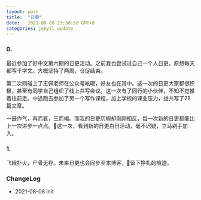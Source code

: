 ```yaml
---
layout: post
title:  "日更"
date:   2021-08-08 23:38:58 GMT+8
categories: jekyll update
---
```

### 0.
最近参加了好中文第六期的日更活动。之前我也尝试过自己一个人日更，原想每天都写千字文。大概坚持了两周，仓促结束。

第二次则碰上了王佩老师在公众号吆喝，好友也在其中。这一次的日更大家都很积极，甚至有同学自己组织了线上共写会议。这一次有了同行的小伙伴，不知不觉推着往前走。中途跑去参加了另一个写作课程，加上学校的课业压力，拢共写了28篇文章。

一鼓作气，再而衰，三而竭。而我的日更历程却刚刚相反，每一次新的日更都能比上一次进步一点点。这一次，看到新的日更白日活动，毫不迟疑，立马剁手加入。

### 1. 
飞蛾扑火，尸骨无存。未来日更也会同步至本博客，留下挣扎的痕迹。

### ChangeLog

- 2021-08-08 init